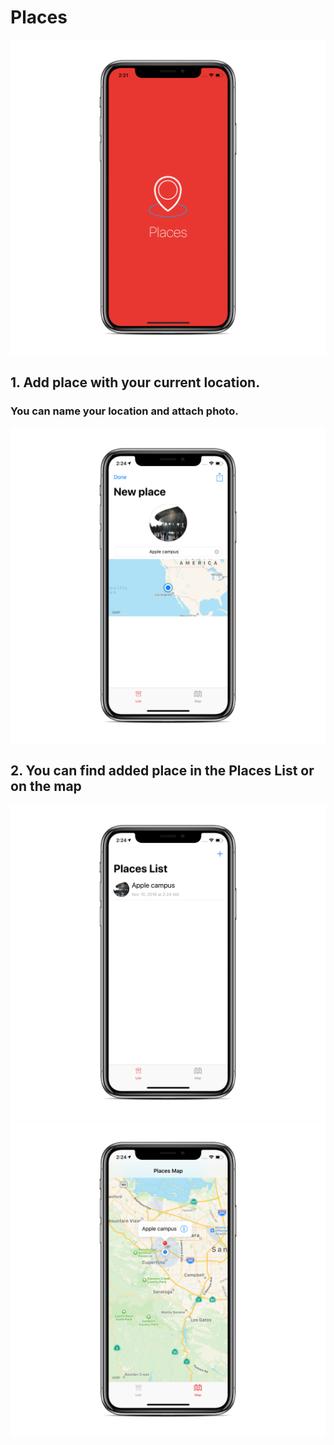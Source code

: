 # Places
![LaunchScreen](https://github.com/AlexeyVoronov96/Places/blob/master/Screenshots/LaunchScreen.png)
## 1. Add place with your current location. 
### You can name your location and attach photo.
![PlaceAddingScreen](https://github.com/AlexeyVoronov96/Places/blob/master/Screenshots/PlaceAddingScreen.png)
## 2. You can find added place in the Places List or on the map
![PlacesList](https://github.com/AlexeyVoronov96/Places/blob/master/Screenshots/PlacesListScreen.png)
![PlacesMap](https://github.com/AlexeyVoronov96/Places/blob/master/Screenshots/PlacesMapScreen.png)
